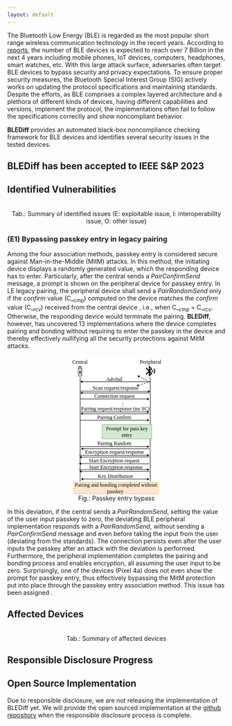 ```yaml
---
layout: default
---
```


The Bluetooth Low Energy (BLE) is regarded as the most popular short range wireless communication technology in the recent years. According to [reports](https://www.bluetooth.com/2022-market-update/), the number of BLE devices is expected to reach over 7 Billion in the next 4 years including mobile phones, IoT devices, computers, headphones, smart watches, etc. With this large attack surface, adversaries often target BLE devices to bypass security and privacy expectations. To ensure proper security measures, the Bluetooth Special Interest Group (SIG) actively works on updating the protocol specifications and maintaining standards. Despite the efforts, as BLE comprises a complex layered architecture and a plethora of different kinds of devices, having different capabilities and versions, implement the protocol, the implementations often fail to follow the specifications correctly and show noncompliant behavior.  

**BLEDiff** provides an automated black-box noncompliance checking framework for BLE devices and identifies several security issues in the tested devices.

## BLEDiff has been accepted to IEEE S&P 2023  

## Identified Vulnerabilities


<div align="center" data-include="assets/tables/identified-vulnerabilities.html">
    

<br> Tab.: Summary of identified issues (E: exploitable issue, I: interoperability issue, O: other issue)
</div>







### <b>(E1)</b> Bypassing passkey entry in legacy pairing

Among the four association methods, passkey entry is considered secure against Man-in-the-Middle (MitM) attacks. In this method, the initiating device displays a randomly generated value, which the responding device has to enter. Particularly, after the central sends a _PairConfirmSend_ message, a prompt is shown on the peripheral device for passkey entry. In LE legacy pairing, the peripheral device shall send a _PairRandomSend_ only if the _confirm_ value (C_<sub>cmp</sub>) computed on the device matches the _confirm_ value (C_<sub>rcv</sub>) received from the central device , i.e., when C_<sub>cmp</sub> = C_<sub>rcv</sub>. Otherwise, the responding device would terminate the pairing. **BLEDiff**, however, has uncovered 13 implementations where the device completes pairing and bonding without requiring to enter the passkey in the device and  thereby effectively nullifying all the security protections against MitM attacks.  

<div align="center">
  <img src="assets/figures/ble-issue4.png" alt="Passkey entry bypass" align="center"/> <br>
  Fig.: Passkey entry bypass
</div>

In this deviation, if the central sends a _PairRandomSend_, setting the value of the user input passkey to zero, the deviating BLE peripheral implementation responds with a _PairRandomSend_, without sending a _PairConfirmSend_ message and even before taking the input from the user (deviating from the standards). The connection persists even after the user inputs the passkey after an attack with the deviation is performed. Furthermore, the peripheral implementation completes the pairing and bonding process and enables encryption, all assuming the user input to be zero. Surprisingly, one of the devices (Pixel 4a) does not even show the prompt for passkey entry, thus effectively bypassing the MitM protection put into place through the passkey entry association method. This issue has been assigned .  



## Affected Devices  

<div align="center" data-include="assets/tables/affected-devices.html">
<br> Tab.: Summary of affected devices
</div>


## Responsible Disclosure Progress


<div align="center" data-include="assets/tables/responsible-disclosure.html"></div>

## Open Source Implementation  

Due to responsible disclosure, we are not releasing the implementation of BLEDiff yet. We will provide the open sourced implementation at the [github repository](https://github.com/BLEDiff/BLEDiff) when the responsible disclosure process is complete.
